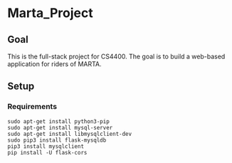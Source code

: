 # Marta_Project

## Goal

This is the full-stack project for CS4400. The goal is to build a web-based application for riders of MARTA.

## Setup

### Requirements  
`sudo apt-get install python3-pip`  
`sudo apt-get install mysql-server`    
`sudo apt-get install libmysqlclient-dev`    
`sudo pip3 install flask-mysqldb`  
`pip3 install mysqlclient`  
`pip install -U flask-cors`  

